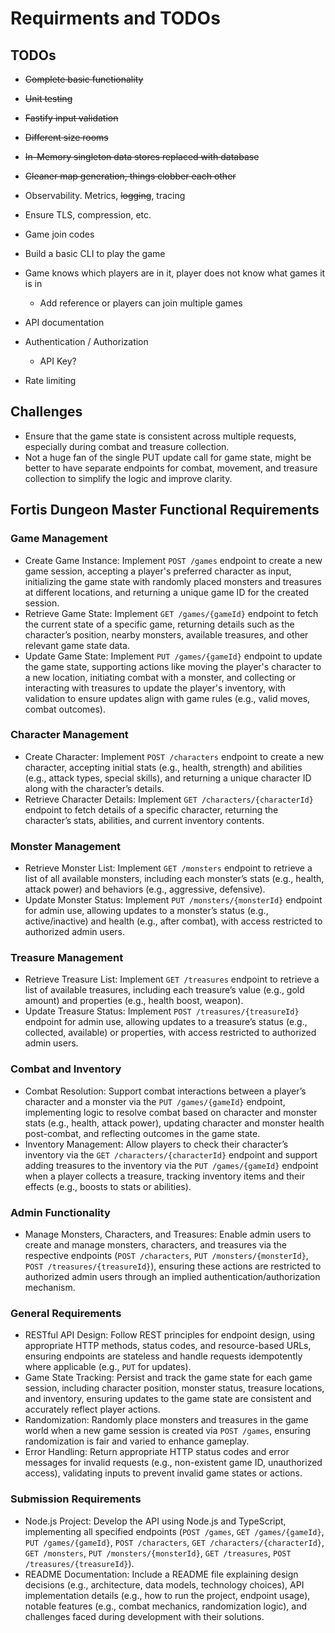 # Requirments and TODOs

## TODOs

* ~~Complete basic functionality~~
* ~~Unit testing~~
* ~~Fastify input validation~~
* ~~Different size rooms~~
* ~~In-Memory singleton data stores replaced with database~~
* ~~Cleaner map generation, things clobber each other~~

* Observability. Metrics, ~~logging~~, tracing
* Ensure TLS, compression, etc.
* Game join codes
* Build a basic CLI to play the game
* Game knows which players are in it, player does not know what games it is in
  * Add reference or players can join multiple games
* API documentation
* Authentication / Authorization
  * API Key?
* Rate limiting

## Challenges

* Ensure that the game state is consistent across multiple requests, especially during combat and treasure collection.
* Not a huge fan of the single PUT update call for game state, might be better to have separate endpoints for combat, movement, and treasure collection to simplify the logic and improve clarity.

## Fortis Dungeon Master Functional Requirements

### Game Management

* Create Game Instance: Implement `POST /games` endpoint to create a new game session, accepting a player's preferred character as input, initializing the game state with randomly placed monsters and treasures at different locations, and returning a unique game ID for the created session.
* Retrieve Game State: Implement `GET /games/{gameId}` endpoint to fetch the current state of a specific game, returning details such as the character’s position, nearby monsters, available treasures, and other relevant game state data.
* Update Game State: Implement `PUT /games/{gameId}` endpoint to update the game state, supporting actions like moving the player's character to a new location, initiating combat with a monster, and collecting or interacting with treasures to update the player's inventory, with validation to ensure updates align with game rules (e.g., valid moves, combat outcomes).

### Character Management

* Create Character: Implement `POST /characters` endpoint to create a new character, accepting initial stats (e.g., health, strength) and abilities (e.g., attack types, special skills), and returning a unique character ID along with the character’s details.
* Retrieve Character Details: Implement `GET /characters/{characterId}` endpoint to fetch details of a specific character, returning the character’s stats, abilities, and current inventory contents.

### Monster Management

* Retrieve Monster List: Implement `GET /monsters` endpoint to retrieve a list of all available monsters, including each monster’s stats (e.g., health, attack power) and behaviors (e.g., aggressive, defensive).
* Update Monster Status: Implement `PUT /monsters/{monsterId}` endpoint for admin use, allowing updates to a monster’s status (e.g., active/inactive) and health (e.g., after combat), with access restricted to authorized admin users.

### Treasure Management

* Retrieve Treasure List: Implement `GET /treasures` endpoint to retrieve a list of available treasures, including each treasure’s value (e.g., gold amount) and properties (e.g., health boost, weapon).
* Update Treasure Status: Implement `POST /treasures/{treasureId}` endpoint for admin use, allowing updates to a treasure’s status (e.g., collected, available) or properties, with access restricted to authorized admin users.

### Combat and Inventory

* Combat Resolution: Support combat interactions between a player’s character and a monster via the `PUT /games/{gameId}` endpoint, implementing logic to resolve combat based on character and monster stats (e.g., health, attack power), updating character and monster health post-combat, and reflecting outcomes in the game state.
* Inventory Management: Allow players to check their character’s inventory via the `GET /characters/{characterId}` endpoint and support adding treasures to the inventory via the `PUT /games/{gameId}` endpoint when a player collects a treasure, tracking inventory items and their effects (e.g., boosts to stats or abilities).

### Admin Functionality

* Manage Monsters, Characters, and Treasures: Enable admin users to create and manage monsters, characters, and treasures via the respective endpoints (`POST /characters`, `PUT /monsters/{monsterId}`, `POST /treasures/{treasureId}`), ensuring these actions are restricted to authorized admin users through an implied authentication/authorization mechanism.

### General Requirements

* RESTful API Design: Follow REST principles for endpoint design, using appropriate HTTP methods, status codes, and resource-based URLs, ensuring endpoints are stateless and handle requests idempotently where applicable (e.g., `PUT` for updates).
* Game State Tracking: Persist and track the game state for each game session, including character position, monster status, treasure locations, and inventory, ensuring updates to the game state are consistent and accurately reflect player actions.
* Randomization: Randomly place monsters and treasures in the game world when a new game session is created via `POST /games`, ensuring randomization is fair and varied to enhance gameplay.
* Error Handling: Return appropriate HTTP status codes and error messages for invalid requests (e.g., non-existent game ID, unauthorized access), validating inputs to prevent invalid game states or actions.

### Submission Requirements

* Node.js Project: Develop the API using Node.js and TypeScript, implementing all specified endpoints (`POST /games`, `GET /games/{gameId}`, `PUT /games/{gameId}`, `POST /characters`, `GET /characters/{characterId}`, `GET /monsters`, `PUT /monsters/{monsterId}`, `GET /treasures`, `POST /treasures/{treasureId}`).
* README Documentation: Include a README file explaining design decisions (e.g., architecture, data models, technology choices), API implementation details (e.g., how to run the project, endpoint usage), notable features (e.g., combat mechanics, randomization logic), and challenges faced during development with their solutions.
